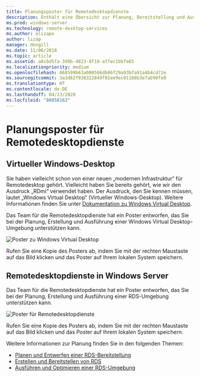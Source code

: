 ```yaml
---
title: Planungsposter für Remotedesktopdienste
description: Enthält eine Übersicht zur Planung, Bereitstellung und Ausführung von Remotedesktopdiensten
ms.prod: windows-server
ms.technology: remote-desktop-services
ms.author: elizapo
author: lizap
manager: dongill
ms.date: 11/06/2018
ms.topic: article
ms.assetid: a8c6d5fa-399b-4823-8f10-affec1bbfe65
ms.localizationpriority: medium
ms.openlocfilehash: 068599b63a000566db86f29a93bfa91a4b4cd72e
ms.sourcegitcommit: 3a3d62f938322849f81ee9ec01186b3e7ab90fe0
ms.translationtype: HT
ms.contentlocale: de-DE
ms.lasthandoff: 04/23/2020
ms.locfileid: "80858163"
---
```

# <a name="remote-desktop-services---planning-poster"></a>Planungsposter für Remotedesktopdienste

## <a name="windows-virtual-desktop"></a>Virtueller Windows-Desktop

Sie haben vielleicht schon von einer neuen „modernen Infrastruktur“ für Remotedesktop gehört. Vielleicht haben Sie bereits gehört, wie wir den Ausdruck „RDmi“ verwendet haben. Der Ausdruck, den Sie kennen müssen, lautet „Windows Virtual Desktop“ (Virtueller Windows-Desktop). Weitere Informationen finden Sie unter [Dokumentation zu Windows Virtual Desktop](https://docs.microsoft.com/azure/virtual-desktop/).

Das Team für die Remotedesktopdienste hat ein Poster entworfen, das Sie bei der Planung, Erstellung und Ausführung einer Windows Virtual Desktop-Umgebung unterstützen kann.

![Poster zu Windows Virtual Desktop](./media/wvd-poster-download.png)

Rufen Sie eine Kopie des Posters ab, indem Sie mit der rechten Maustaste auf das Bild klicken und das Poster auf Ihrem lokalen System speichern.

## <a name="remote-desktop-services-in-windows-server"></a>Remotedesktopdienste in Windows Server

Das Team für die Remotedesktopdienste hat ein Poster entworfen, das Sie bei der Planung, Erstellung und Ausführung einer RDS-Umgebung unterstützen kann.

![Poster für Remotedesktopdienste](./media/rds-poster-download.png)

Rufen Sie eine Kopie des Posters ab, indem Sie mit der rechten Maustaste auf das Bild klicken und das Poster auf Ihrem lokalen System speichern.

Weitere Informationen zur Planung finden Sie in den folgenden Themen:

- [Planen und Entwerfen einer RDS-Bereitstellung](rds-plan-and-design.md)
- [Erstellen und Bereitstellen von RDS](rds-build-and-deploy.md)
- [Ausführen und Optimieren einer RDS-Umgebung](rds-run-and-tune.md)
